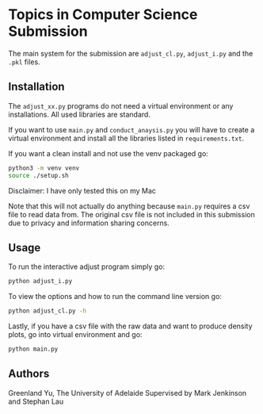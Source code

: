 # Topics in Computer Science Submission

The main system for the submission are ```adjust_cl.py```, ```adjust_i.py``` and the ```.pkl``` files.

## Installation

The ```adjust_xx.py``` programs do not need a virtual environment or any installations. All used libraries are standard.

If you want to use ```main.py``` and ```conduct_anaysis.py``` you will have to create a virtual environment and install all the libraries listed in ```requirements.txt```.

If you want a clean install and not use the venv packaged go:

```bash
python3 -m venv venv
source ./setup.sh
```

Disclaimer: I have only tested this on my Mac

Note that this will not actually do anything because ```main.py``` requires a csv file to read data from. The original csv file is not included in this submission due to privacy and information sharing concerns.

## Usage

To run the interactive adjust program simply go:

```bash
python adjust_i.py
```

To view the options and how to run the command line version go:
```bash
python adjust_cl.py -h
```

Lastly, if you have a csv file with the raw data and want to produce density plots, go into virtual environment and go:
```bash
python main.py
```

## Authors

Greenland Yu, The University of Adelaide
Supervised by Mark Jenkinson and Stephan Lau